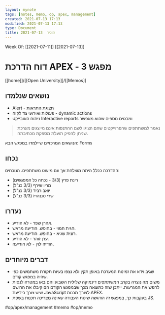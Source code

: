 ```yaml
---
layout: mynote
tags: [notes, memo, op, apex, management] 
created: 2021-07-13 17:13
modified: 2021-07-13 17:13
type: Document
title: תזכיר  2021-07-13
---
```

Week Of: [[2021-07-11]]
[[2021-07-13]]

# דוח הדרכת APEX	- מפגש 3	
[[home]]/[[Open University]]/[[Memos]]
## נושאים שנלמדו
- Alert - תצוגת התראות 
- פעולות ואירועי צד לקוח - dynamic actions
- ניתוח האובייקט Interactive reports ומבטים נוספים שהוא מאפשר

> נאמר למשתתפים שהפרוייקטים שהם הציגו לשם ההתנסות אינם מייצגים מערכת שניתן להפיק תועלת מספקת מכתיבתה.  

הנושאים המרכזיים שיילמדו במפגש הבא:  Forms
## נכחו
ההדרכה ככלל היתה מוצלחת אך עם מיעוט משתתפים.
הנוכחים:
- רינת פרץ (3/3 - נכחה כל המפגשים)  
- מריו שירף (3/3 כנ"ל)
- יואב רביד (3/3 כנ"ל)
- שרי טננהויז (3/3 כנ"ל)

 
## נעדרו
- אהרן שפר - לא הודיע.
- חגית חמוי - בחופש. הודיעה מראש.
- רונית שגיא - בחופש. הודיעה מראש. 
- ערן זוהר - לא הודיע.
- הודיה לוין - לא הודיעה. 

## דברים מיוחדים
- שגיב וידא את זמינות המערכת באופן תקין ולא נצפו בעיות תקורת משתמשים כפי שהיה במפגש קודם.
- משום מה נוצרה בקרב המשתתפים דינמיקה שלילית השבוע והם באו במטרה לנסות לחפש את המגרעות. ייתכן שזה כתוצאה מכך שבמפגש הקודם הם קיבלו את הרושם שיש צורך בידיעת JavaScript לצורך תכנות APEX. 
- בעקבות כך, במפגש זה הודגשה שיטת העבודה שאינה מצריכה תכנות בשפת JS.


#op/apex/management 
#memo 
#op/memo

